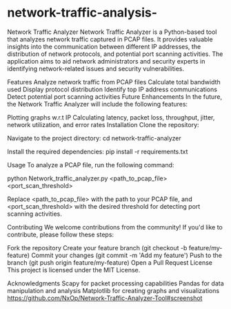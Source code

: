 # network-traffic-analysis-
Network Traffic Analyzer
Network Traffic Analyzer is a Python-based tool that analyzes network traffic captured in PCAP files. It provides valuable insights into the communication between different IP addresses, the distribution of network protocols, and potential port scanning activities. The application aims to aid network administrators and security experts in identifying network-related issues and security vulnerabilities.

Features
Analyze network traffic from PCAP files
Calculate total bandwidth used
Display protocol distribution
Identify top IP address communications
Detect potential port scanning activities
Future Enhancements
In the future, the Network Traffic Analyzer will include the following features:

Plotting graphs w.r.t IP
Calculating latency, packet loss, throughput, jitter, network utilization, and error rates
Installation
Clone the repository:

Navigate to the project directory: cd network-traffic-analyzer

Install the required dependencies: pip install -r requirements.txt

Usage
To analyze a PCAP file, run the following command:

python Network_traffic_analyzer.py <path_to_pcap_file> <port_scan_threshold>

Replace <path_to_pcap_file> with the path to your PCAP file, and <port_scan_threshold> with the desired threshold for detecting port scanning activities.

Contributing
We welcome contributions from the community! If you'd like to contribute, please follow these steps:

Fork the repository
Create your feature branch (git checkout -b feature/my-feature)
Commit your changes (git commit -m 'Add my feature')
Push to the branch (git push origin feature/my-feature)
Open a Pull Request
License
This project is licensed under the MIT License.

Acknowledgments
Scapy for packet processing capabilities
Pandas for data manipulation and analysis
Matplotlib for creating graphs and visualizations
https://github.com/NxOp/Network-Traffic-Analyzer-Tool#screenshot
